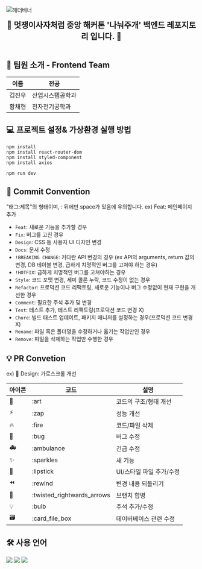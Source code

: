 ![헤더배너](https://capsule-render.vercel.app/api?type=waving&color=auto&height=200&section=header&text=2024-hackathon-3-sharedog-frontend&fontSize=40)

<div align="center" style="font-size: 1.5em;">
     <strong>&#x1F64B; 멋쟁이사자처럼 중앙 해커톤 '나눠주개' 백엔드 레포지토리 입니다. &#x1F64B;</strong>
</div>
<br>

## 👋 팀원 소개 - Frontend Team

| 이름   | 전공           |
| ------ | -------------- |
| 김진우 | 산업시스템공학과   |
| 황채현 | 전자전기공학과       |

## 💻 프로젝트 설정& 가상환경 실행 방법

```
npm install
npm install react-router-dom
npm install styled-component
npm install axios
```

```
npm run dev
```
## 🎯 Commit Convention

"태그:제목"의 형태이며, : 뒤에만 space가 있음에 유의합니다. ex) Feat: 메인페이지 추가
- `Feat`: 새로운 기능을 추가할 경우
- `Fix`: 버그를 고친 경우
- `Design`: CSS 등 사용자 UI 디자인 변경
- `Docs`: 문서 수정
- `!BREAKING CHANGE`: 커다란 API 변경의 경우 (ex API의 arguments, return 값의 변경, DB 테이블 변경, 급하게 치명적인 버그를 고쳐야 하는 경우)
- `!HOTFIX`: 급하게 치명적인 버그를 고쳐야하는 경우
- `Style`: 코드 포맷 변경, 세미 콜론 누락, 코드 수정이 없는 경우
- `Refactor`: 프로덕션 코드 리팩토링, 새로운 기능이나 버그 수정없이 현재 구현을 개선한 경우
- `Comment`: 필요한 주석 추가 및 변경
- `Test`: 테스트 추가, 테스트 리팩토링(프로덕션 코드 변경 X)
- `Chore`: 빌드 태스트 업데이트, 패키지 매니저를 설정하는 경우(프로덕션 코드 변경 X)
- `Rename`: 파일 혹은 폴더명을 수정하거나 옮기는 작업만인 경우
- `Remove`: 파일을 삭제하는 작업만 수행한 경우


## 💡 PR Convetion
ex) 💄 Design: 가로스크롤 개선 

| 아이콘 | 코드                       | 설명                     |
| ------ | -------------------------- | ------------------------ |
| 🎨     | :art                       | 코드의 구조/형태 개선    |
| ⚡️    | :zap                       | 성능 개선                |
| 🔥     | :fire                      | 코드/파일 삭제           |
| 🐛     | :bug                       | 버그 수정                |
| 🚑     | :ambulance                 | 긴급 수정                |
| ✨     | :sparkles                  | 새 기능                  |
| 💄     | :lipstick                  | UI/스타일 파일 추가/수정 |
| ⏪     | :rewind                    | 변경 내용 되돌리기       |
| 🔀     | :twisted_rightwards_arrows | 브랜치 합병              |
| 💡     | :bulb                      | 주석 추가/수정           |
| 🗃      | :card_file_box             | 데이버베이스 관련 수정   |

## 🛠️ 사용 언어
<div>
  <img src="https://img.shields.io/badge/html5-E34F26?style=flat&logo=html5&logoColor=white" />
  <img src="https://img.shields.io/badge/javascript-F7DF1E?style=flat&logo=javascript&logoColor=white" />
  <img src="https://img.shields.io/badge/React-61DAFB?style=flat&logo=React&logoColor=white" />
</div>
